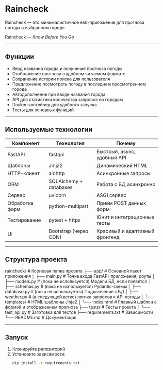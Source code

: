 # Raincheck  
Raincheck — это минималистичное веб-приложение для прогноза погоды в выбранном городе.

Raincheck — *Know Before You Go*

---

## Функции

- Ввод названия города и получение прогноза погоды  
- Отображение прогноза в удобном читаемом формате  
- Сохранение истории поиска для пользователя  
- Предложение посмотреть погоду в последнем просмотренном городе  
- Автодополнение при вводе названия города  
- API для статистики количества запросов по городам  
- Docker-контейнер для удобного запуска  
- Тесты для основных функций  

---

## Используемые технологии

| Компонент       | Технология             | Почему                          |
|-----------------|------------------------|---------------------------------|
| FastAPI         | fastapi                | Быстрый, async, удобный API     |
| Шаблоны         | Jinja2                 | Динамический HTML               |
| HTTP-клиент     | aiohttp                | Асинхронные запросы             |
| ORM             | SQLAlchemy + databases | Работа с БД асинхронно          |
| Сервер          | uvicorn                | ASGI сервер                     |
| Обработка форм  | python-multipart       | Приём POST данных форм          |
| Тестирование    | pytest + httpx         | Юнит и интеграционные тесты     |
| UI              | Bootstrap (через CDN)  | Красивый и адаптивный фронтенд  |

---

## Структура проекта

raincheck/                   # Корневая папка проекта
├── app/                     # Основной пакет приложения
│   ├── main.py              # Точка входа FastAPI-приложения, роуты
│   ├── models.py            # (пока не используется) Модели БД, если появятся
│   ├── schemas.py           # (пока не используется) Pydantic-схемы
│   ├── database.py          # (пока не используется) Подключение к БД
│   ├── weather.py           # (в следующей ветке) логика запросов к API погоды
│   └── templates/           # HTML-шаблоны Jinja2
│       └── index.html       # Главный шаблон с формой и отображением прогноза
├── tests/                   # Тесты проекта
│   └── test_api.py          # Заготовка для тестов
├── requirements.txt         # Зависимости
└── README.md                # Документация

---


## Запуск

1. Клонируйте репозиторий  
2. Установите зависимости:  
   ```bash
   pip install -r requirements.txt
